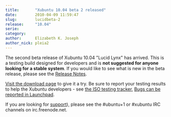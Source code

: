 ```yaml
---
title:       "Xubuntu 10.04 beta 2 released"
date:        2010-04-09 11:59:47
slug:        lucidbeta-2
release:     "10.04"
serie:       
category:    
author:      Elizabeth K. Joseph
author_nick: pleia2
---
```


The second beta release of Xubuntu 10.04 "Lucid Lynx" has arrived. This is a testing build designed for developers and is **not suggested for anyone looking for a stable system**. If you would like to see what is new in the beta release, please see the [Release Notes](https://wiki.ubuntu.com/Xubuntu/LucidLynx/Beta2).

[Visit the download page](http://cdimage.ubuntu.com/xubuntu/releases/10.04/beta-2/) to give it a try. Be sure to report your testing results to help the Xubuntu developers - see [the ISO testing tracker](http://iso.qa.ubuntu.com/qatracker/build/xubuntu/all), [Bugs can be reported in Launchpad](https://launchpad.net/ubuntu/+filebug/).

If you are looking for [support](/help)), please see the #ubuntu+1 or #xubuntu IRC channels on irc.freenode.net.
